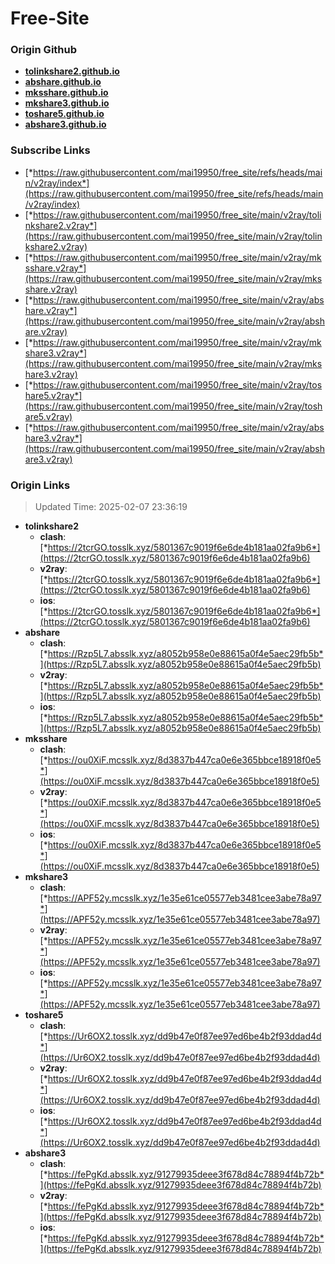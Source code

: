 # Free-Site

### Origin Github

- [**tolinkshare2.github.io**](https://github.com/tolinkshare2/tolinkshare2.github.io)
- [**abshare.github.io**](https://github.com/abshare/abshare.github.io)
- [**mksshare.github.io**](https://github.com/mksshare/mksshare.github.io)
- [**mkshare3.github.io**](https://github.com/mkshare3/mkshare3.github.io)
- [**toshare5.github.io**](https://github.com/toshare5/toshare5.github.io)
- [**abshare3.github.io**](https://github.com/abshare3/abshare3.github.io)

### Subscribe Links

- [*https://raw.githubusercontent.com/mai19950/free_site/refs/heads/main/v2ray/index*](https://raw.githubusercontent.com/mai19950/free_site/refs/heads/main/v2ray/index)
- [*https://raw.githubusercontent.com/mai19950/free_site/main/v2ray/tolinkshare2.v2ray*](https://raw.githubusercontent.com/mai19950/free_site/main/v2ray/tolinkshare2.v2ray)
- [*https://raw.githubusercontent.com/mai19950/free_site/main/v2ray/mksshare.v2ray*](https://raw.githubusercontent.com/mai19950/free_site/main/v2ray/mksshare.v2ray)
- [*https://raw.githubusercontent.com/mai19950/free_site/main/v2ray/abshare.v2ray*](https://raw.githubusercontent.com/mai19950/free_site/main/v2ray/abshare.v2ray)
- [*https://raw.githubusercontent.com/mai19950/free_site/main/v2ray/mkshare3.v2ray*](https://raw.githubusercontent.com/mai19950/free_site/main/v2ray/mkshare3.v2ray)
- [*https://raw.githubusercontent.com/mai19950/free_site/main/v2ray/toshare5.v2ray*](https://raw.githubusercontent.com/mai19950/free_site/main/v2ray/toshare5.v2ray)
- [*https://raw.githubusercontent.com/mai19950/free_site/main/v2ray/abshare3.v2ray*](https://raw.githubusercontent.com/mai19950/free_site/main/v2ray/abshare3.v2ray)

### Origin Links

> Updated Time: 2025-02-07 23:36:19

- **tolinkshare2**
  - **clash**: [*https://2tcrGO.tosslk.xyz/5801367c9019f6e6de4b181aa02fa9b6*](https://2tcrGO.tosslk.xyz/5801367c9019f6e6de4b181aa02fa9b6)
  - **v2ray**: [*https://2tcrGO.tosslk.xyz/5801367c9019f6e6de4b181aa02fa9b6*](https://2tcrGO.tosslk.xyz/5801367c9019f6e6de4b181aa02fa9b6)
  - **ios**: [*https://2tcrGO.tosslk.xyz/5801367c9019f6e6de4b181aa02fa9b6*](https://2tcrGO.tosslk.xyz/5801367c9019f6e6de4b181aa02fa9b6)
- **abshare**
  - **clash**: [*https://Rzp5L7.absslk.xyz/a8052b958e0e88615a0f4e5aec29fb5b*](https://Rzp5L7.absslk.xyz/a8052b958e0e88615a0f4e5aec29fb5b)
  - **v2ray**: [*https://Rzp5L7.absslk.xyz/a8052b958e0e88615a0f4e5aec29fb5b*](https://Rzp5L7.absslk.xyz/a8052b958e0e88615a0f4e5aec29fb5b)
  - **ios**: [*https://Rzp5L7.absslk.xyz/a8052b958e0e88615a0f4e5aec29fb5b*](https://Rzp5L7.absslk.xyz/a8052b958e0e88615a0f4e5aec29fb5b)
- **mksshare**
  - **clash**: [*https://ou0XiF.mcsslk.xyz/8d3837b447ca0e6e365bbce18918f0e5*](https://ou0XiF.mcsslk.xyz/8d3837b447ca0e6e365bbce18918f0e5)
  - **v2ray**: [*https://ou0XiF.mcsslk.xyz/8d3837b447ca0e6e365bbce18918f0e5*](https://ou0XiF.mcsslk.xyz/8d3837b447ca0e6e365bbce18918f0e5)
  - **ios**: [*https://ou0XiF.mcsslk.xyz/8d3837b447ca0e6e365bbce18918f0e5*](https://ou0XiF.mcsslk.xyz/8d3837b447ca0e6e365bbce18918f0e5)
- **mkshare3**
  - **clash**: [*https://APF52y.mcsslk.xyz/1e35e61ce05577eb3481cee3abe78a97*](https://APF52y.mcsslk.xyz/1e35e61ce05577eb3481cee3abe78a97)
  - **v2ray**: [*https://APF52y.mcsslk.xyz/1e35e61ce05577eb3481cee3abe78a97*](https://APF52y.mcsslk.xyz/1e35e61ce05577eb3481cee3abe78a97)
  - **ios**: [*https://APF52y.mcsslk.xyz/1e35e61ce05577eb3481cee3abe78a97*](https://APF52y.mcsslk.xyz/1e35e61ce05577eb3481cee3abe78a97)
- **toshare5**
  - **clash**: [*https://Ur6OX2.tosslk.xyz/dd9b47e0f87ee97ed6be4b2f93ddad4d*](https://Ur6OX2.tosslk.xyz/dd9b47e0f87ee97ed6be4b2f93ddad4d)
  - **v2ray**: [*https://Ur6OX2.tosslk.xyz/dd9b47e0f87ee97ed6be4b2f93ddad4d*](https://Ur6OX2.tosslk.xyz/dd9b47e0f87ee97ed6be4b2f93ddad4d)
  - **ios**: [*https://Ur6OX2.tosslk.xyz/dd9b47e0f87ee97ed6be4b2f93ddad4d*](https://Ur6OX2.tosslk.xyz/dd9b47e0f87ee97ed6be4b2f93ddad4d)
- **abshare3**
  - **clash**: [*https://fePgKd.absslk.xyz/91279935deee3f678d84c78894f4b72b*](https://fePgKd.absslk.xyz/91279935deee3f678d84c78894f4b72b)
  - **v2ray**: [*https://fePgKd.absslk.xyz/91279935deee3f678d84c78894f4b72b*](https://fePgKd.absslk.xyz/91279935deee3f678d84c78894f4b72b)
  - **ios**: [*https://fePgKd.absslk.xyz/91279935deee3f678d84c78894f4b72b*](https://fePgKd.absslk.xyz/91279935deee3f678d84c78894f4b72b)
